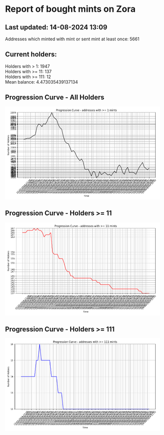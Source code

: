 # Report of bought mints on Zora
## Last updated: 14-08-2024 13:09
Addresses which minted with mint or sent mint at least once: 5661

## Current holders:
Holders with > 1: 1947  
Holders with >= 11: 137  
Holders with >= 111: 12  
Mean balance: 4.473035439137134  

## Progression Curve - All Holders
![addresses with >= 1 mint](progression_curve_all.png)
## Progression Curve - Holders >= 11
![addresses with >= 11 mints](progression_curve_gt_11.png)
## Progression Curve - Holders >= 111
![addresses with >= 111 mints](progression_curve_gt_111.png)

